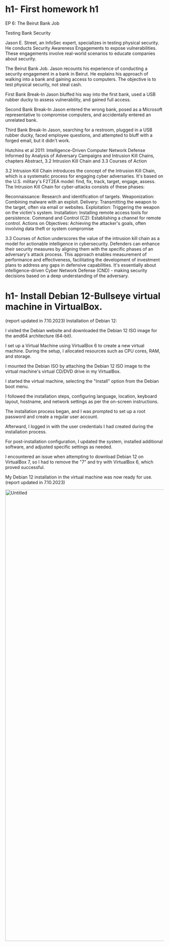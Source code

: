 # h1- First homework h1


EP 6: The Beirut Bank Job 

Testing Bank Security

Jason E. Street, an InfoSec expert, specializes in testing physical security.
He conducts Security Awareness Engagements to expose vulnerabilities.
These engagements involve real-world scenarios to educate companies about security.

The Beirut Bank Job.
Jason recounts his experience of conducting a security engagement in a bank in Beirut.
He explains his approach of walking into a bank and gaining access to computers.
The objective is to test physical security, not steal cash.

First Bank Break-In
Jason bluffed his way into the first bank, used a USB rubber ducky to assess vulnerability, and gained full access.

Second Bank Break-In
Jason entered the wrong bank, posed as a Microsoft representative to compromise computers, and accidentally entered an unrelated bank.

Third Bank Break-In
Jason, searching for a restroom, plugged in a USB rubber ducky, faced employee questions, and attempted to bluff with a forged email, but it didn't work.  


Hutchins et al 2011: Intelligence-Driven Computer Network Defense Informed by Analysis of Adversary Campaigns and Intrusion Kill Chains, chapters Abstract,
3.2 Intrusion Kill Chain and 3.3 Courses of Action  

3.2 Intrusion Kill Chain introduces the concept of the Intrusion Kill Chain, which is a systematic process for engaging cyber adversaries. 
It's based on the U.S. military's F2T2EA model: find, fix, track, target, engage, assess. The Intrusion Kill Chain for cyber-attacks consists of these phases:

Reconnaissance: Research and identification of targets.
Weaponization: Combining malware with an exploit.
Delivery: Transmitting the weapon to the target, often via email or websites.
Exploitation: Triggering the weapon on the victim's system.
Installation: Installing remote access tools for persistence.
Command and Control (C2): Establishing a channel for remote control.
Actions on Objectives: Achieving the attacker's goals, often involving data theft or system compromise


3.3 Courses of Action underscores the value of the intrusion kill chain as a model for actionable intelligence in cybersecurity. 
Defenders can enhance their security measures by aligning them with the specific phases of an adversary's attack process. 
This approach enables measurement of performance and effectiveness, facilitating the development of investment plans to address any gaps in defensive capabilities.
It's essentially about intelligence-driven Cyber Network Defense (CND) - making security decisions based on a deep understanding of the adversary.

# h1- Install Debian 12-Bullseye virtual machine in VirtualBox.
(report updated in 7.10.2023)
Installation of Debian 12:

I visited the Debian website and downloaded the Debian 12 ISO image for the amd64 architecture (64-bit).

I set up a Virtual Machine using VirtualBox 6 to create a new virtual machine. During the setup, I allocated resources such as CPU cores, RAM, and storage.

I mounted the Debian ISO by attaching the Debian 12 ISO image to the virtual machine's virtual CD/DVD drive in my VirtualBox.

I started the virtual machine, selecting the "Install" option from the Debian boot menu.

I followed the installation steps, configuring language, location, keyboard layout, hostname, and network settings as per the on-screen instructions.

The installation process began, and I was prompted to set up a root password and create a regular user account.

Afterward, I logged in with the user credentials I had created during the installation process.

For post-installation configuration, I updated the system, installed additional software, and adjusted specific settings as needed.

I encountered an issue when attempting to download Debian 12 on VirtualBox 7, so I had to remove the "7" and try with VirtualBox 6, which proved successful.

My Debian 12 installation in the virtual machine was now ready for use. (report updated in 7.10.2023)

<img width="1436" alt="Untitled" src="https://github.com/bgs291/information-security-/assets/142784195/03cc054a-4518-4c74-9fed-bbcc5033544e">


